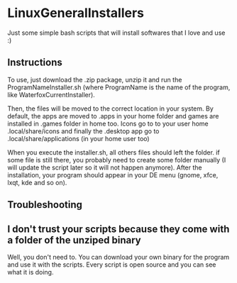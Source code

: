 # LinuxGeneralInstallers
Just some simple bash scripts that will install softwares that I love and use :)


## Instructions
To use, just download the .zip package, unzip it and run the ProgramNameInstaller.sh (where ProgramName is the name of the program, like WaterfoxCurrentInstaller).

Then, the files will be moved to the correct location in your system. By default, the apps are moved to .apps in your home folder and games are installed in .games folder in home too. Icons go to to your user home .local/share/icons and finally the .desktop app go to .local/share/applications (in your home user too)

When you execute the installer.sh, all others files should left the folder. if some file is still there, you probably need to create some folder manually (I will update the script later so it will not happen anymore). After the installation, your program should appear in your DE menu (gnome, xfce, lxqt, kde and so on).


## Troubleshooting 

## I don't trust your scripts because they come with a folder of the unziped binary
Well, you don't need to. You can download your own binary for the program and use it with the scripts. Every script is open source and you can see what it is doing.


